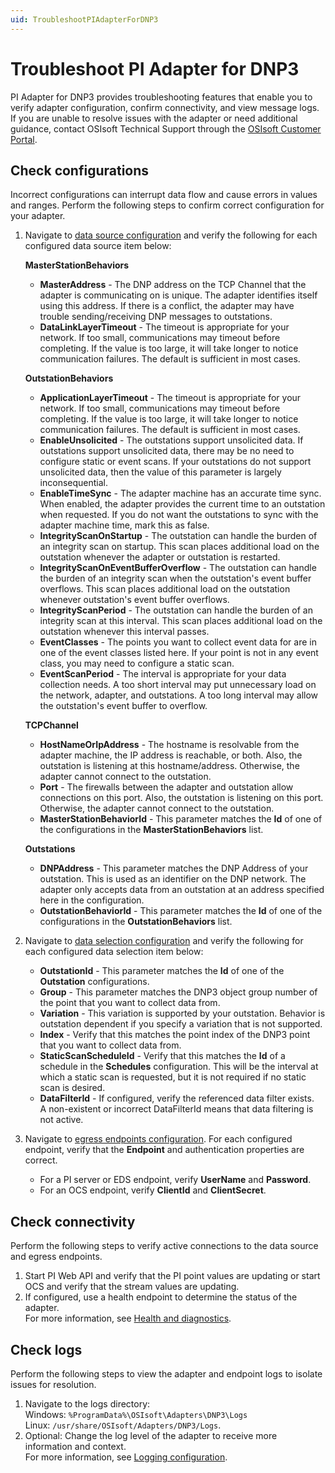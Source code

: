 ```yaml
---
uid: TroubleshootPIAdapterForDNP3
---
```


# Troubleshoot PI Adapter for DNP3

PI Adapter for DNP3 provides troubleshooting features that enable you to verify adapter configuration, confirm connectivity, and view message logs. If you are unable to resolve issues with the adapter or need additional guidance, contact OSIsoft Technical Support through the [OSIsoft Customer Portal](https://my.osisoft.com/).

## Check configurations

Incorrect configurations can interrupt data flow and cause errors in values and ranges. Perform the following steps to confirm correct configuration for your adapter.

1. Navigate to [data source configuration](xref:PIAdapterForDNP3DataSourceConfiguration) and verify the following for each configured data source item below:

      **MasterStationBehaviors**
      * **MasterAddress** - The DNP address on the TCP Channel that the adapter is communicating on is unique. The adapter identifies itself using this address. If there is a conflict, the adapter may have trouble sending/receiving DNP messages to outstations. 
      * **DataLinkLayerTimeout** - The timeout is appropriate for your network. If too small, communications may timeout before completing. If the value is too large, it will take longer to notice communication failures. The default is sufficient in most cases. 
      
      **OutstationBehaviors**
      * **ApplicationLayerTimeout** - The timeout is appropriate for your network. If too small, communications may timeout before completing. If the value is too large, it will take longer to notice communication failures. The default is sufficient in most cases. 
      * **EnableUnsolicited** - The outstations support unsolicited data. If outstations support unsolicited data, there may be no need to configure static or event scans. If your outstations do not support unsolicited data, then the value of this parameter is largely inconsequential. 
      * **EnableTimeSync** - The adapter machine has an accurate time sync. When enabled, the adapter provides the current time to an outstation when requested. If you do not want the outstations to sync with the adapter machine time, mark this as false. 
      * **IntegrityScanOnStartup** - The outstation can handle the burden of an integrity scan on startup. This scan places additional load on the outstation whenever the adapter or outstation is restarted. 
      * **IntegrityScanOnEventBufferOverflow** - The outstation can handle the burden of an integrity scan when the outstation's event buffer overflows. This scan places additional load on the outstation whenever outstation's event buffer overflows. 
      * **IntegrityScanPeriod** - The outstation can handle the burden of an integrity scan at this interval. This scan places additional load on the outstation whenever this interval passes. 
      * **EventClasses** - The points you want to collect event data for are in one of the event classes listed here. If your point is not in any event class, you may need to configure a static scan. 
      * **EventScanPeriod** - The interval is appropriate for your data collection needs. A too short interval may put unnecessary load on the network, adapter, and outstations. A too long interval may allow the outstation's event buffer to overflow. 

      **TCPChannel**
      * **HostNameOrIpAddress** - The hostname is resolvable from the adapter machine, the IP address is reachable, or both. Also, the outstation is listening at this hostname/address. Otherwise, the adapter cannot connect to the outstation. 
      * **Port** - The firewalls between the adapter and outstation allow connections on this port. Also, the outstation is listening on this port. Otherwise, the adapter cannot connect to the outstation. 
      * **MasterStationBehaviorId** - This parameter matches the **Id** of one of the configurations in the **MasterStationBehaviors** list. 
      
      **Outstations** 
      * **DNPAddress** - This parameter matches the DNP Address of your outstation. This is used as an identifier on the DNP network. The adapter only accepts data from an outstation at an address specified here in the configuration. 
      * **OutstationBehaviorId** - This parameter matches the **Id** of one of the configurations in the **OutstationBehaviors** list. 

2. Navigate to [data selection configuration](xref:PIAdapterForDNP3DataSelectionConfiguration) and verify the following for each configured data selection item below:

      * **OutstationId** - This parameter matches the **Id** of one of the **Outstation** configurations. 
      * **Group** - This parameter matches the DNP3 object group number of the point that you want to collect data from. 
      * **Variation** - This variation is supported by your outstation. Behavior is outstation dependent if you specify a variation that is not supported. 
      * **Index** - Verify that this matches the point index of the DNP3 point that you want to collect data from. 
      * **StaticScanScheduleId** - Verify that this matches the **Id** of a schedule in the **Schedules** configuration. This will be the interval at which a static scan is requested, but it is not required if no static scan is desired. 
      * **DataFilterId** - If configured, verify the referenced data filter exists.<br> A non-existent or incorrect DataFilterId  means that data filtering is not active.

3. Navigate to [egress endpoints configuration](xref:EgressEndpointsConfiguration). For each configured endpoint, verify that the **Endpoint** and authentication properties are correct.

    * For a PI server or EDS endpoint, verify **UserName** and **Password**.
    * For an OCS endpoint, verify **ClientId** and **ClientSecret**.

## Check connectivity

Perform the following steps to verify active connections to the data source and egress endpoints.

1. Start PI Web API and verify that the PI point values are updating or start OCS and verify that the stream values are updating.
2. If configured, use a health endpoint to determine the status of the adapter.<br>For more information, see [Health and diagnostics](xref:HealthAndDiagnostics).

## Check logs

Perform the following steps to view the adapter and endpoint logs to isolate issues for resolution.

1. Navigate to the logs directory:<br>
    Windows: `%ProgramData%\OSIsoft\Adapters\DNP3\Logs`<br>
    Linux: `/usr/share/OSIsoft/Adapters/DNP3/Logs`.
2. Optional: Change the log level of the adapter to receive more information and context.<br>For more information, see [Logging configuration](xref:LoggingConfiguration).
